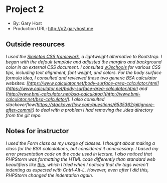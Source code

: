 # Project 2
+ By: Gary Host
+ Production URL: <http://p2.garyhost.me>

## Outside resources
*I used the [Skeleton CSS framework](http://getskeleton.com/), a lightweight alternative to Bootstrap. I began with the default template and adjusted the margins and background color in an external CSS document. I consulted [w3schools](https://www.w3schools.com/) for various CSS tips, including text alignment, font weight, and colors. For the body surface formula idea, I consulted and reviewed these two generic BSA calculator websites: [https://www.calculator.net/body-surface-area-calculator.html](https://www.calculator.net/body-surface-area-calculator.html) and [http://www.bmi-calculator.net/bsa-calculator/](http://www.bmi-calculator.net/bsa-calculator/). I also consulted stackoverflow(https://stackoverflow.com/questions/6535362/gitignore-after-commit) to deal with a problem I had removing the .idea directory from the git repo.*

## Notes for instructor
*I used the Form class as my usage of classes. I thought about making a class for the BSA calculations, but considered it unnecessary. I based my error presentation code on the code used in lecture. I also noticed that PHPStorm was formatting the HTML code differently than standard web beautifiers like [this](https://www.freeformatter.com/html-formatter.html), which I tried when I noticed that div tags weren't indenting as expected with Cntrl-Alt-L. However, even after I did this, PHPStorm changed the indentation again.*
